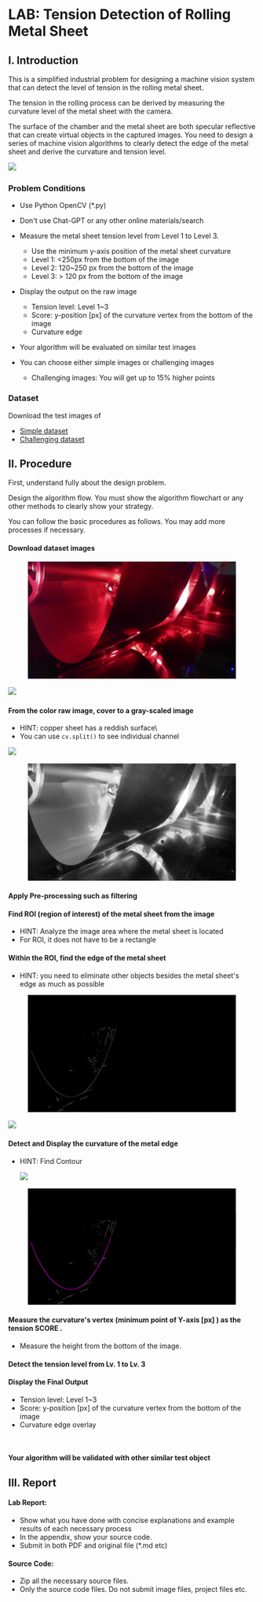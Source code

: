 # LAB: Tension Detection of Rolling Metal Sheet

## I. Introduction

This is a simplified industrial problem for designing a machine vision system that can detect the level of tension in the rolling metal sheet.

The tension in the rolling process can be derived by measuring the curvature level of the metal sheet with the camera.

The surface of the chamber and the metal sheet are both specular reflective that can create virtual objects in the captured images. You need to design a series of machine vision algorithms to clearly detect the edge of the metal sheet and derive the curvature and tension level.

![](https://github.com/ykkimhgu/DLIP\_doc/assets/84508106/fc1002ef-e283-4b91-a3ce-b480244cb2b0)

### Problem Conditions

* Use Python OpenCV (\*.py)
* Don't use Chat-GPT or any other online materials/search
* Measure the metal sheet tension level from Level 1 to Level 3.
  * Use the minimum y-axis position of the metal sheet curvature
  * Level 1: <250px from the bottom of the image
  * Level 2: 120\~250 px from the bottom of the image
  * Level 3: > 120 px from the bottom of the image
* Display the output on the raw image
  * Tension level: Level 1\~3
  * Score: y-position \[px] of the curvature vertex from the bottom of the image
  * Curvature edge
* Your algorithm will be evaluated on similar test images
*   You can choose either simple images or challenging images

    * Challenging images: You will get up to 15% higher points

    ####

### Dataset

Download the test images of

* [Simple dataset](https://github.com/ykkimhgu/DLIP-src/blob/1d4183c65fb41d2ed5bf093c526c7ef49afa2d8e/LAB_Tension_Detection_dataset/Simple_Dataset.zip)
* [Challenging dataset](https://github.com/ykkimhgu/DLIP-src/blob/1d4183c65fb41d2ed5bf093c526c7ef49afa2d8e/LAB_Tension_Detection_dataset/Challenging_Dataset.zip)

## II. Procedure

First, understand fully about the design problem.

Design the algorithm flow. You must show the algorithm flowchart or any other methods to clearly show your strategy.

You can follow the basic procedures as follows. You may add more processes if necessary.

#### Download dataset images

<figure><img src="../../.gitbook/assets/image (2).png" alt=""><figcaption></figcaption></figure>

![](C:%5CUsers%5Cykkim%5CAppData%5CRoaming%5CTypora%5Ctypora-user-images%5Cimage-20240422095536121.png)

#### From the color raw image, cover to a gray-scaled image

* HINT: copper sheet has a reddish surface\\
* You can use `cv.split()` to see individual channel

![](C:%5CUsers%5Cykkim%5CAppData%5CRoaming%5CTypora%5Ctypora-user-images%5Cimage-20240422095524759.png)

<figure><img src="../../.gitbook/assets/image (3).png" alt=""><figcaption></figcaption></figure>

#### Apply Pre-processing such as filtering

#### Find ROI (region of interest) of the metal sheet from the image

* HINT: Analyze the image area where the metal sheet is located
* For ROI, it does not have to be a rectangle

#### Within the ROI, find the edge of the metal sheet

* HINT: you need to eliminate other objects besides the metal sheet's edge as much as possible

<figure><img src="../../.gitbook/assets/image (4).png" alt=""><figcaption></figcaption></figure>

![](C:%5CUsers%5Cykkim%5CAppData%5CRoaming%5CTypora%5Ctypora-user-images%5Cimage-20240422095650794.png)

#### Detect and Display the curvature of the metal edge

*   HINT: Find Contour

    ![](C:%5CUsers%5Cykkim%5CAppData%5CRoaming%5CTypora%5Ctypora-user-images%5Cimage-20240422095500780.png)

<figure><img src="../../.gitbook/assets/image (5).png" alt=""><figcaption></figcaption></figure>

#### Measure the curvature's vertex (minimum point of Y-axis \[px] ) as the tension SCORE .

* Measure the height from the bottom of the image.

#### Detect the tension level from Lv. 1 to Lv. 3

#### Display the Final Output

* Tension level: Level 1\~3
* Score: y-position \[px] of the curvature vertex from the bottom of the image
* Curvature edge overlay

<figure><img src="https://github.com/ykkimhgu/DLIP_doc/assets/84508106/fc1002ef-e283-4b91-a3ce-b480244cb2b0" alt="" width="563"><figcaption></figcaption></figure>

#### Your algorithm will be validated with other similar test object

## III. Report

#### Lab Report:

* Show what you have done with concise explanations and example results of each necessary process
* In the appendix, show your source code.
* Submit in both PDF and original file (\*.md etc)

#### Source Code:

* Zip all the necessary source files.
* Only the source code files. Do not submit image files, project files etc.

####

